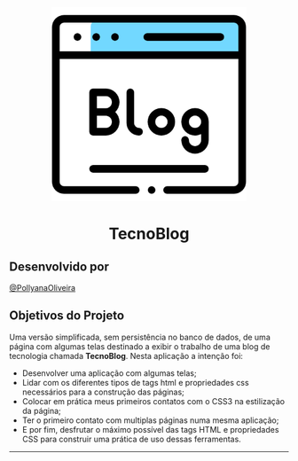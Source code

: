 <p align="center"><img width='350px' src='https://github.com/PollyanaOliveira/tecnoblog/blob/main/imagens/blog.png' />

<h1 align="center">TecnoBlog </h1>  </p>

## Desenvolvido por

[@PollyanaOliveira](https://github.com/PollyanaOliveira)

## Objetivos do Projeto

Uma versão simplificada, sem persistência no banco de dados, de uma página com algumas telas destinado a exibir o trabalho de uma blog de tecnologia chamada  **TecnoBlog**. Nesta aplicação a intenção foi:

-   Desenvolver uma aplicação com algumas telas;
-   Lidar com os diferentes tipos de tags html e propriedades css necessários para a construção das páginas;
-   Colocar em prática meus primeiros contatos com o CSS3 na estilização da página;
-   Ter o primeiro contato com multiplas páginas numa mesma aplicação;
-   E por fim, desfrutar o máximo possível das tags HTML e propriedades CSS para construir uma prática de uso dessas ferramentas.
---
